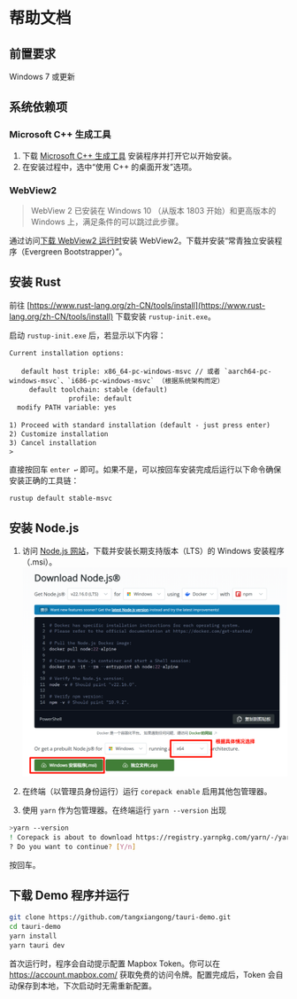 # 帮助文档

## 前置要求
Windows 7 或更新

## 系统依赖项

### Microsoft C++ 生成工具
1. 下载 [Microsoft C++ 生成工具](https://visualstudio.microsoft.com/zh-hans/visual-cpp-build-tools/) 安装程序并打开它以开始安装。
2. 在安装过程中，选中“使用 C++ 的桌面开发”选项。

### WebView2
> WebView 2 已安装在 Windows 10 （从版本 1803 开始）和更高版本的 Windows 上，满足条件的可以跳过此步骤。

通过访问[下载 WebView2 运行时](https://developer.microsoft.com/zh-cn/microsoft-edge/webview2/#download)安装 WebView2。下载并安装“常青独立安装程序（Evergreen Bootstrapper）”。

## 安装 Rust
前往 [https://www.rust-lang.org/zh-CN/tools/install](https://www.rust-lang.org/zh-CN/tools/install) 下载安装 `rustup-init.exe`。

启动 `rustup-init.exe` 后，若显示以下内容：
```text
Current installation options:

   default host triple: x86_64-pc-windows-msvc // 或者 `aarch64-pc-windows-msvc`、`i686-pc-windows-msvc` （根据系统架构而定）
     default toolchain: stable (default)
               profile: default
  modify PATH variable: yes

1) Proceed with standard installation (default - just press enter)
2) Customize installation
3) Cancel installation
>
```
直接按回车 `enter ↩︎` 即可。如果不是，可以按回车安装完成后运行以下命令确保安装正确的工具链：
```bash
rustup default stable-msvc
```

## 安装 Node.js
1. 访问 [Node.js 网站](https://nodejs.org/zh-cn/download)，下载并安装长期支持版本（LTS）的 Windows 安装程序（.msi）。
![Node.js 下载页面](./pics/nodejs.png)

2. 在终端（以管理员身份运行）运行 `corepack enable` 启用其他包管理器。

3. 使用 `yarn` 作为包管理器。在终端运行 `yarn --version` 出现
```bash
>yarn --version
! Corepack is about to download https://registry.yarnpkg.com/yarn/-/yarn-1.22.22.tgz
? Do you want to continue? [Y/n]
```
按回车。

## 下载 Demo 程序并运行
```bash
git clone https://github.com/tangxiangong/tauri-demo.git
cd tauri-demo
yarn install
yarn tauri dev
```

首次运行时，程序会自动提示配置 Mapbox Token。你可以在 https://account.mapbox.com/ 获取免费的访问令牌。配置完成后，Token 会自动保存到本地，下次启动时无需重新配置。